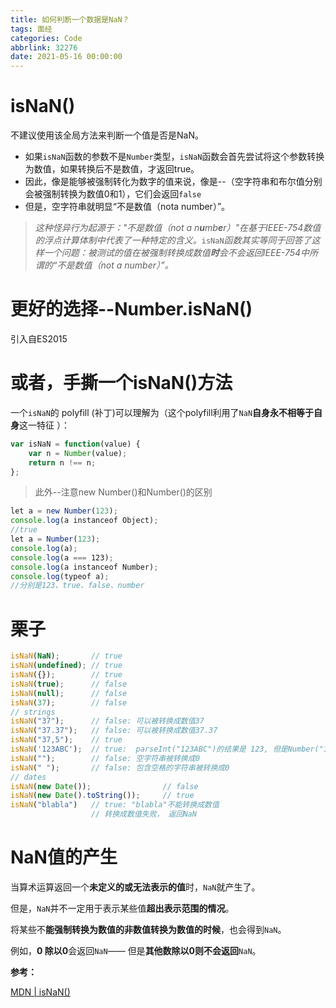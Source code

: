 ```yaml
---
title: 如何判断一个数据是NaN？
tags: 面经
categories: Code
abbrlink: 32276
date: 2021-05-16 00:00:00
---
```



# isNaN()

不建议使用该全局方法来判断一个值是否是NaN。
<!-- more -->

* 如果`isNaN`函数的参数不是`Number`类型，`isNaN`函数会首先尝试将这个参数转换为数值，如果转换后不是数值，才返回true。
* 因此，像是能够被强制转化为数字的值来说，像是--（空字符串和布尔值分别会被强制转换为数值0和1），它们会返回`false`
* 但是，空字符串就明显“不是数值（nota number）”。
>*这种怪异行为起源于："不是数值（not a n**u**mb**e**r）"在基于IEEE-754数值的浮点计算体制中代表了一种特定的含义。*`isNaN`*函数其实等同于回答了这样一个问题：被测试的值在被强制转换成数值**时**会不会返回IEEE-754​中所谓的“不是数值（not a number）”。*
# 更好的选择--Number.isNaN()

引入自ES2015

# 或者，手撕一个isNaN()方法

一个`isNaN`的 polyfill (补丁)可以理解为（这个polyfill利用了`NaN`**自身永不相等于自身**这一特征 ）：

```javascript
var isNaN = function(value) {
    var n = Number(value);
    return n !== n;
};
```
>此外--注意new Number()和Number()的区别
```javascript
let a = new Number(123);
console.log(a instanceof Object);
//true
let a = Number(123);
console.log(a);
console.log(a === 123);
console.log(a instanceof Number);
console.log(typeof a);
//分别是123、true、false、number
```

# 栗子

```javascript
isNaN(NaN);       // true
isNaN(undefined); // true
isNaN({});        // true
isNaN(true);      // false
isNaN(null);      // false
isNaN(37);        // false
// strings
isNaN("37");      // false: 可以被转换成数值37
isNaN("37.37");   // false: 可以被转换成数值37.37
isNaN("37,5");    // true
isNaN('123ABC');  // true:  parseInt("123ABC")的结果是 123, 但是Number("123ABC")结果是 NaN
isNaN("");        // false: 空字符串被转换成0
isNaN(" ");       // false: 包含空格的字符串被转换成0
// dates
isNaN(new Date());                // false
isNaN(new Date().toString());     // true
isNaN("blabla")   // true: "blabla"不能转换成数值
                  // 转换成数值失败， 返回NaN
```
# NaN值的产生

当算术运算返回一个**未定义的或无法表示的值**时，`NaN`就产生了。

但是，`NaN`并不一定用于表示某些值**超出表示范围的情况**。

将某些不**能强制转换为数值的非数值转换为数值的时候**，也会得到`NaN`。

例如，**0 除以0**会返回`NaN`—— 但是**其他数除以0则不会返回**`NaN`。

**参考：**

[MDN | isNaN()](https://developer.mozilla.org/zh-CN/docs/Web/JavaScript/Reference/Global_Objects/isNaN?fileGuid=wV9CthDjpRp9kD3X)

